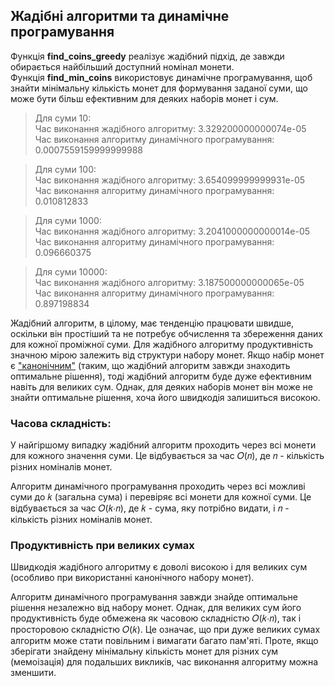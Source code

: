 ## Жадібні алгоритми та динамічне програмування

Функція **find_coins_greedy** реалізує жадібний підхід, де завжди обирається найбільший доступний номінал монети.  
Функція **find_min_coins** використовує динамічне програмування, щоб знайти мінімальну кількість монет для формування заданої суми, що може бути більш ефективним для деяких наборів монет і сум.

> Для суми 10:  
> Час виконання жадібного алгоритму: 3.329200000000074e-05  
> Час виконання алгоритму динамічного програмування: 0.0007559159999999988  

> Для суми 100:  
> Час виконання жадібного алгоритму: 3.654099999999931e-05  
> Час виконання алгоритму динамічного програмування: 0.010812833  

> Для суми 1000:  
> Час виконання жадібного алгоритму: 3.2041000000000014e-05  
> Час виконання алгоритму динамічного програмування: 0.096660375  

> Для суми 10000:  
> Час виконання жадібного алгоритму: 3.187500000000065e-05  
> Час виконання алгоритму динамічного програмування: 0.897198834  

Жадібний алгоритм, в цілому, має тенденцію працювати швидше, оскільки він простіший та не потребує обчислення та збереження даних для кожної проміжної суми. Для жадібного алгоритму продуктивність значною мірою залежить від структури набору монет. Якщо набір монет є ["канонічним"](https://en.wikipedia.org/wiki/Change-making_problem#Greedy_method) (таким, що жадібний алгоритм завжди знаходить оптимальне рішення), тоді жадібний алгоритм буде дуже ефективним навіть для великих сум. Однак, для деяких наборів монет він може не знайти оптимальне рішення, хоча його швидкодія залишиться високою.


### Часова складність:

У найгіршому випадку жадібний алгоритм проходить через всі монети для кожного значення суми. Це відбувається за час 
𝑂(𝑛), де 𝑛 - кількість різних номіналів монет.

Алгоритм динамічного програмування проходить через всі можливі суми до 𝑘 (загальна сума) і перевіряє всі монети для кожної суми. Це відбувається за час 𝑂(𝑘⋅𝑛), де 𝑘 - сума, яку потрібно видати, і 𝑛 - кількість різних номіналів монет.

### Продуктивність при великих сумах

Швидкодія жадібного алгоритму є доволі високою і для великих сум (особливо при використанні канонічного набору монет).

Алгоритм динамічного програмування завжди знайде оптимальне рішення незалежно від набору монет. Однак, для великих сум його продуктивність буде обмежена як часовою складністю 𝑂(𝑘⋅𝑛), так і просторовою складністю 𝑂(𝑘). Це означає, що при дуже великих сумах алгоритм може стати повільним і вимагати багато пам'яті.
Проте, якщо зберігати знайдену мінімальну кількість монет для різних сум (мемоізація) для подальших викликів, час виконання алгоритму можна зменшити.